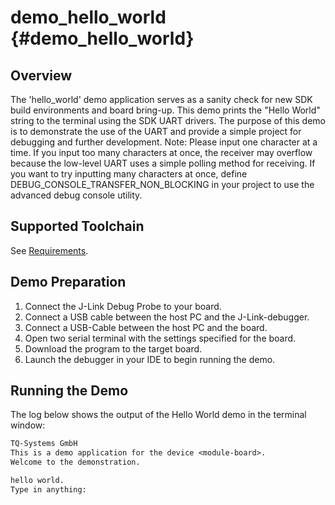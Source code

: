 demo_hello_world {#demo_hello_world}
================

## Overview

The 'hello_world' demo application serves as a sanity check for new SDK build environments and board bring-up.
This demo prints the "Hello World" string to the terminal using the SDK UART drivers. The purpose of this demo is to
demonstrate the use of the UART and provide a simple project for debugging and further development.
Note: Please input one character at a time. If you input too many characters at once, the receiver may overflow because
the low-level UART uses a simple polling method for receiving. If you want to try inputting many characters at once,
define DEBUG_CONSOLE_TRANSFER_NON_BLOCKING in your project to use the advanced debug console utility.

## Supported Toolchain

See [Requirements](../../README.md#requirements).

## Demo Preparation

1. Connect the J-Link Debug Probe to your board.
2. Connect a USB cable between the host PC and the J-Link-debugger.
3. Connect a USB-Cable between the host PC and the board.
4. Open two serial terminal with the settings specified for the board.
5. Download the program to the target board.
6. Launch the debugger in your IDE to begin running the demo.

## Running the Demo

The log below shows the output of the Hello World demo in the terminal window:

``` txt
TQ-Systems GmbH
This is a demo application for the device <module-board>.
Welcome to the demonstration.

hello world.
Type in anything:

```

